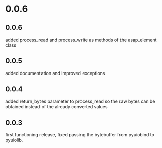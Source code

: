 # 0.0.6

## 0.0.6
added process_read and process_write as methods of the asap_element class

## 0.0.5
added documentation and improved exceptions

## 0.0.4
added return_bytes parameter to process_read so the raw bytes can be obtained instead of the already converted values

## 0.0.3
first functioning release, fixed passing the bytebuffer from pyuiobind to pyuiolib.
